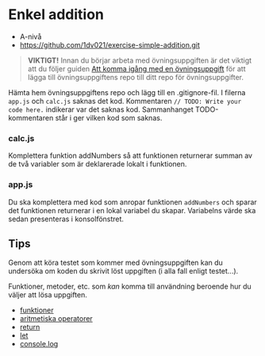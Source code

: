 # <i class="fa fa-laptop"></i> Enkel addition

<ul class="fa-ul fa-border exercise-info">
  <li><i class="fa-li fa fa-signal"></i>A-nivå</li>
  <li><i class="fa-li fa fa-github"></i><a href="https://github.com/1dv021/exercise-simple-addition.git">https://github.com/1dv021/exercise-simple-addition.git</a></li>
</ul>

><i class="fa fa-warning"></i> __VIKTIGT!__ Innan du börjar arbeta med övningsuppgiften är det viktigt att du följer guiden [Att komma igång med en övningsuppgift](../../guider/att-komma-igang-med-en-ovningsuppgift/README.md) för att lägga till övningsuppgiftens repo till ditt repo för övningsuppgifter.

Hämta hem övningsuppgiftens repo och lägg till en .gitignore-fil. I filerna `app.js` och `calc.js` saknas det kod. Kommentaren `// TODO: Write your code here.` indikerar var det saknas kod. Sammanhanget TODO-kommentaren står i ger vilken kod som saknas.

### <i class="fa fa-file-code-o"></i> calc.js
Komplettera funktion addNumbers så att funktionen returnerar summan av de två variabler som är deklarerade lokalt i funktionen.

### <i class="fa fa-file-code-o"></i> app.js
Du ska komplettera med kod som anropar funktionen `addNumbers` och sparar det funktionen returnerar i en lokal variabel du skapar. Variabelns värde ska sedan presenteras i konsolfönstret.

## <i class="fa fa-lightbulb-o"></i> Tips
Genom att köra testet som kommer med övningsuppgiften kan du undersöka om koden du skrivit löst uppgiften (i alla fall enligt testet...).

Funktioner, metoder, etc. som *kan* komma till användning beroende hur du väljer att lösa uppgiften.

- [funktioner](https://developer.mozilla.org/en-US/docs/Web/JavaScript/Guide/Functions)
- [aritmetiska operatorer](https://developer.mozilla.org/en-US/docs/Web/JavaScript/Reference/Operators/Arithmetic_Operators)
- [return](https://developer.mozilla.org/en-US/docs/Web/JavaScript/Reference/Statements/return)
- [let](https://developer.mozilla.org/en-US/docs/Web/JavaScript/Reference/Statements/let)
- [console.log](https://nodejs.org/api/console.html#console_console_log_data)
